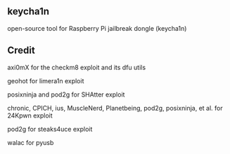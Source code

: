 ## keycha1n

open-source tool for Raspberry Pi jailbreak dongle (keycha1n)

## Credit

axi0mX for the checkm8 exploit and its dfu utils

geohot for limera1n exploit

posixninja and pod2g for SHAtter exploit

chronic, CPICH, ius, MuscleNerd, Planetbeing, pod2g, posixninja, et al. for 24Kpwn exploit

pod2g for steaks4uce exploit

walac for pyusb